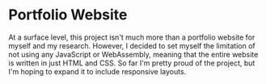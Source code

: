 # Portfolio Website
At a surface level, this project isn't much more than a portfolio website for myself and my research. However, I decided to set myself the limitation of not using any JavaScript or WebAssembly, meaning that the entire website is written in just HTML and CSS. So far I'm pretty proud of the project, but I'm hoping to expand it to include responsive layouts.
